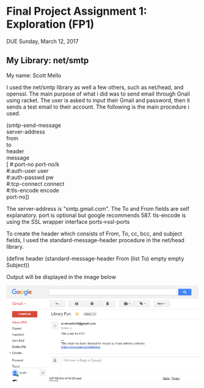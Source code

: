# Final Project Assignment 1: Exploration (FP1)
DUE Sunday, March 12, 2017


## My Library: net/smtp
My name: Scott Mello

I used the net/smtp library as well a few others, such as net/head, and openssl.
The main purpose of what i did was to send email through Gnail using racket. 
The user is asked to input their Gmail and password, then it sends a test
email to their account. The following is the main procedure i used.

(smtp-send-message	 	
        server-address	 	 	 	 
 	 	from	 	 	 	 
 	 	to	 	 	 	 
 	 	header	 	 	 	 
 	 	message	 	 	 	 
 	 [	#:port-no port-no/k	 	 	 	 
 	 	#:auth-user user	 	 	 	 
 	 	#:auth-passwd pw	 	 	 	 
 	 	#:tcp-connect connect	 	 	 	 
 	 	#:tls-encode encode	 	 	 	 
 	 	port-no])
        
The server-address is "smtp.gmail.com". The To and From fields are self
explanatory. port is optional but google recommends 587. tls-encode is using 
the SSL wrapper interface ports->ssl-ports

To create the header which consists of From, To, cc, bcc, and
subject fields, I used the standard-message-header procedure in the net/head
library.

(define header (standard-message-header From
                         (list To)
                         empty
                         empty
                         Subject))
                         


Output will be displayed in the image below
                         


![test image](/ps1_image.png?raw=true "test image")

